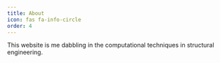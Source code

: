```yaml
---
title: About
icon: fas fa-info-circle
order: 4
---
```


This website is me dabbling in the computational techniques in structural engineering.

